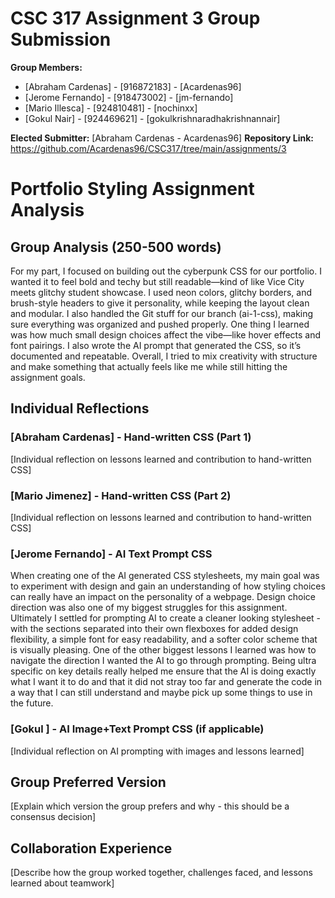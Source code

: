 # CSC 317 Assignment 3 Group Submission

**Group Members:**
- [Abraham Cardenas] - [916872183] - [Acardenas96]
- [Jerome Fernando] - [918473002] - [jm-fernando]
- [Mario Illesca] - [924810481] - [nochinxx]
- [Gokul Nair] - [924469621] - [gokulkrishnaradhakrishnannair]

**Elected Submitter:** [Abraham Cardenas - Acardenas96]
**Repository Link:** https://github.com/Acardenas96/CSC317/tree/main/assignments/3

# Portfolio Styling Assignment Analysis

## Group Analysis (250-500 words)
For my part, I focused on building out the cyberpunk CSS for our portfolio. I wanted it to feel bold and techy but still readable—kind of like Vice City meets glitchy student showcase. I used neon colors, glitchy borders, and brush-style headers to give it personality, while keeping the layout clean and modular. I also handled the Git stuff for our branch (ai-1-css), making sure everything was organized and pushed properly. One thing I learned was how much small design choices affect the vibe—like hover effects and font pairings. I also wrote the AI prompt that generated the CSS, so it’s documented and repeatable. Overall, I tried to mix creativity with structure and make something that actually feels like me while still hitting the assignment goals.


## Individual Reflections

### [Abraham Cardenas] - Hand-written CSS (Part 1)
[Individual reflection on lessons learned and contribution to hand-written CSS]

### [Mario Jimenez] - Hand-written CSS (Part 2)
[Individual reflection on lessons learned and contribution to hand-written CSS]

### [Jerome Fernando] - AI Text Prompt CSS
When creating one of the AI generated CSS stylesheets, my main goal was to experiment with design and gain an understanding of how styling choices can really have an impact on the personality of a webpage. Design choice direction was also one of my biggest struggles for this assignment. Ultimately I settled for prompting AI to create a cleaner looking stylesheet - with the sections separated into their own flexboxes for added design flexibility, a simple font for easy readability, and a softer color scheme that is visually pleasing. One of the other biggest lessons I learned was how to navigate the direction I wanted the AI to go through prompting. Being ultra specific on key details really helped me ensure that the AI is doing exactly what I want it to do and that it did not stray too far and generate the code in a way that I can still understand and maybe pick up some things to use in the future. 

### [Gokul ] - AI Image+Text Prompt CSS (if applicable)
[Individual reflection on AI prompting with images and lessons learned]

## Group Preferred Version
[Explain which version the group prefers and why - this should be a consensus decision]

## Collaboration Experience
[Describe how the group worked together, challenges faced, and lessons learned about teamwork]